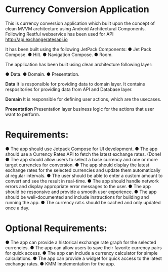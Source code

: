 # **Currency Conversion Application**
This is currency conversion application which built upon the concept of clean MVVM architecture using Android Architectural Components. Following Restful webservice has been used for API http://api.exchangeratesapi.io

It has been built using the following JetPack Components:
● Jet Pack Compose.
● Hilt.
● Navigation Compose.
● Room.

The application has been built using clean architecture following layer:

● Data.
● Domain.
● Presentation.

**Data**
It is responsible for providing data to domain layer. It contains respositories for providing data from API and Database layer.

**Domain**
It is responsible for defining user actions, which are the usecases. 

**Presentation**
Presentation layer business logic for the actions that user want to perform.

# Requirements:

● The app should use Jetpack Compose for UI development.
● The app should use a Currency Rates API to fetch the latest exchange rates. (Done)
● The app should allow users to select a base currency and one or more target currencies
for conversion.
● The app should display the latest exchange rates for the selected currencies and update
them automatically at regular intervals.
● The user should be able to enter a custom amount to convert and see the result in
real-time.
● The app should handle network errors and display appropriate error messages to the
user.
● The app should be responsive and provide a smooth user experience.
● The app should be well-documented and include instructions for building and running the
app.
● The currency rat.s should be cached and only updated once a day.

# Optional Requirements:

● The app can provide a historical exchange rate graph for the selected currencies.
● The app can allow users to save their favorite currency pairs for quick access.
● The app can include a currency calculator for simple calculations.
● The app can provide a widget for quick access to the latest exchange rates.
● KMM Implementation for the app.


